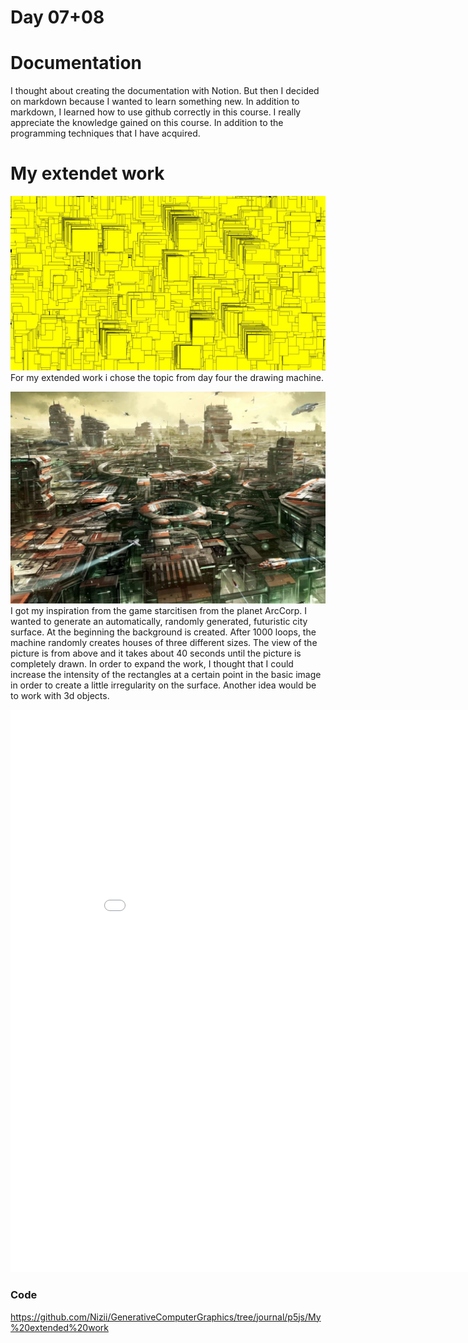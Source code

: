 # Day 07+08

# Documentation
I thought about creating the documentation with Notion. But then I decided on markdown because I wanted to learn something new. In addition to markdown, I learned how to use github correctly in this course. I really appreciate the knowledge gained on this course. In addition to the programming techniques that I have acquired.

# My extendet work
![''](../../assets/images/day4/try16.JPG)
For my extended work i chose the topic from day four the drawing machine.

![''](../../assets/images/day4/town.JPG)
I got my inspiration from the game starcitisen from the planet ArcCorp. I wanted to generate an automatically, randomly generated, futuristic city surface. At the beginning the background is created. After 1000 loops, the machine randomly creates houses of three different sizes. The view of the picture is from above and it takes about 40 seconds until the picture is completely drawn.
In order to expand the work, I thought that I could increase the intensity of the rectangles at a certain point in the basic image in order to create a little irregularity on the surface. 
Another idea would be to work with 3d objects.

<iframe width="900" height="900" src="../../p5js/My extended work/index.html" title="YouTube video player" frameborder="0" allow="accelerometer; autoplay; clipboard-write; encrypted-media; gyroscope; picture-in-picture" allowfullscreen></iframe>

### Code 
<https://github.com/Nizii/GenerativeComputerGraphics/tree/journal/p5js/My%20extended%20work>



